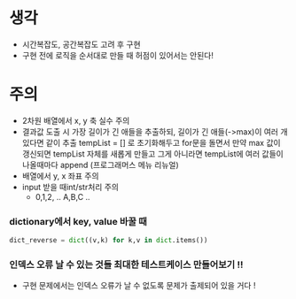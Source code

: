 # 생각
- 시간복잡도, 공간복잡도 고려 후 구현 
- 구현 전에 로직을 순서대로 만들 때 허점이 있어서는 안된다!

# 주의
- 2차원 배열에서 x, y 축 실수 주의
- 결과값 도출 시 가장 길이가 긴 애들을 추출하되, 길이가 긴 애들(->max)이 여러 개 있다면 같이 추출
tempList = [] 로 초기화해두고
for문을 돌면서 만약 max 값이 갱신되면 tempList 자체를 새롭게 만들고 
그게 아니라면 tempList에 여러 값들이 나올때마다 append
  (프로그래머스 메뉴 리뉴얼)
- 배열에서 y, x 좌표 주의
- input 받을 때int/str처리 주의
  - 0,1,2, .. A,B,C ..

### dictionary에서 key, value 바꿀 때
```python
dict_reverse = dict((v,k) for k,v in dict.items())
```


### 인덱스 오류 날 수 있는 것들 최대한 테스트케이스 만들어보기 !!
- 구현 문제에서는 인덱스 오류가 날 수 없도록 문제가 출제되어 있을 거다 !